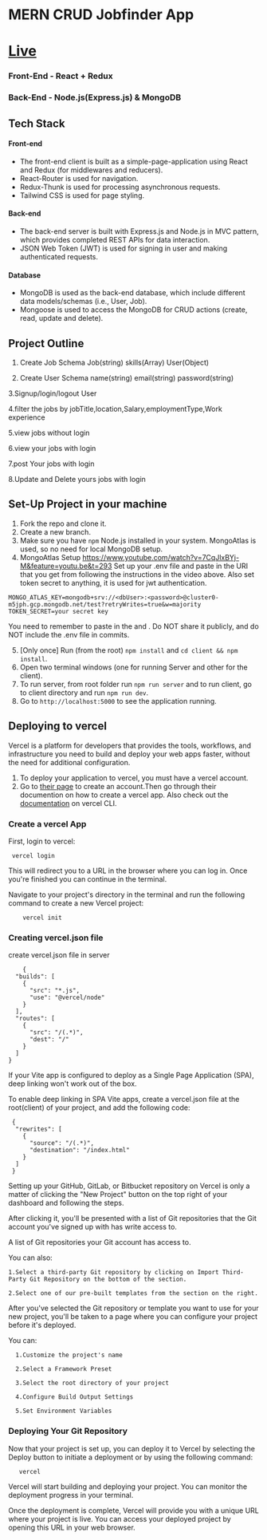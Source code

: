 # MERN CRUD Jobfinder App
# [Live](https://jobfinder-app-gold.vercel.app/)
### Front-End - React + Redux
### Back-End - Node.js(Express.js) & MongoDB

## Tech Stack

#### Front-end

* The front-end client is built as a simple-page-application using React and Redux (for middlewares and reducers).
* React-Router is used for navigation.
* Redux-Thunk is used for processing asynchronous requests.
* Tailwind CSS is used for page styling.

#### Back-end

* The back-end server is built with Express.js and Node.js in MVC pattern, which provides completed REST APIs for data interaction.
* JSON Web Token (JWT) is used for signing in user and making authenticated requests.

#### Database

* MongoDB is used as the back-end database, which include different data models/schemas (i.e., User, Job).
* Mongoose is used to access the MongoDB for CRUD actions (create, read, update and delete).

## Project Outline

1. Create Job Schema
    Job(string)
    skills(Array)
    User(Object)

2. Create User Schema
    name(string)
    email(string)
    password(string)

3.Signup/login/logout User

4.filter the jobs by jobTitle,location,Salary,employmentType,Work experience

5.view jobs without login

6.view your jobs with login

7.post Your jobs with login

8.Update and Delete yours jobs with login

## Set-Up Project in your machine

1. Fork the repo and clone it.
2. Create a new branch.
3. Make sure you have `npm` Node.js installed in your system. MongoAtlas is used, so no need for local MongoDB setup.
4. MongoAtlas Setup
https://www.youtube.com/watch?v=7CqJlxBYj-M&feature=youtu.be&t=293
Set up your .env file and paste in the URI that you get from following the instructions in the video above. Also set token secret to anything, it is used for jwt authentication.

```
MONGO_ATLAS_KEY=mongodb+srv://<dbUser>:<password>@cluster0-m5jph.gcp.mongodb.net/test?retryWrites=true&w=majority
TOKEN_SECRET=your secret key
```
You need to remember to paste in the <dbUser> and <password>. Do NOT share it publicly, and do NOT include the .env file in commits.

5. [Only once] Run (from the root) `npm install` and `cd client && npm install`.
7. Open two terminal windows (one for running Server and other for the client).
8. To run server, from root folder run `npm run server` and to run client, go to client directory and run `npm run dev`.
9. Go to `http://localhost:5000` to see the application running.

## Deploying to vercel[]()

Vercel is a platform for developers that provides the tools, workflows, and infrastructure you need to build and deploy your web apps faster, without the need for additional configuration.

1. To deploy your application to vercel, you must have a vercel account.
2. Go to [their page](https://vercel.com/login) to create an account.Then go through their documention on how to create a vercel app. Also check out the [documentation](https://vercel.com/docs/cli) on vercel CLI.

### Create a vercel App
First, login to vercel:

```
 vercel login
```
This will redirect you to a URL in the browser where you can log in. Once you're finished you can continue in the terminal.

Navigate to your project's directory in the terminal and run the following command to create a new Vercel project:

```
    vercel init
```

### Creating vercel.json file
  create vercel.json file in server 

  ```
      {
    "builds": [
      {
        "src": "*.js",
        "use": "@vercel/node"
      }
    ],
    "routes": [
      {
        "src": "/(.*)",
        "dest": "/"
      }
    ]
  }
```
If your Vite app is configured to deploy as a Single Page Application (SPA), deep linking won't work out of the box.

To enable deep linking in SPA Vite apps, create a vercel.json file at the root(client) of your project, and add the following code:

```
 {
  "rewrites": [
    {
      "source": "/(.*)",
      "destination": "/index.html"
    }
  ]
 } 
```


Setting up your GitHub, GitLab, or Bitbucket repository on Vercel is only a matter of clicking the "New Project" button on the top right of your dashboard and following the steps.

After clicking it, you'll be presented with a list of Git repositories that the Git account you've signed up with has write access to.

A list of Git repositories your Git account has access to.

You can also:

    1.Select a third-party Git repository by clicking on Import Third-Party Git Repository on the bottom of the section.

    2.Select one of our pre-built templates from the section on the right.

After you've selected the Git repository or template you want to use for your new project, you'll be taken to a page where you can configure your project before it's deployed.

You can:

      1.Customize the project's name

      2.Select a Framework Preset

      3.Select the root directory of your project

      4.Configure Build Output Settings

      5.Set Environment Variables

### Deploying Your Git Repository
Now that your project is set up, you can deploy it to Vercel by selecting the Deploy button to initiate a deployment or by using the following command:

 ```
    vercel
 ```
Vercel will start building and deploying your project. You can monitor the deployment progress in your terminal.

Once the deployment is complete, Vercel will provide you with a unique URL where your project is live. You can access your deployed project by opening this URL in your web browser.

   
  
